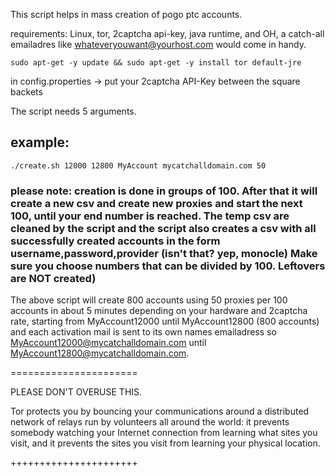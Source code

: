 This script helps in mass creation of pogo ptc accounts.

requirements: Linux, tor, 2captcha api-key, java runtime, and OH, a catch-all emailadres like whateveryouwant@yourhost.com would come in handy.

```sudo apt-get -y update && sudo apt-get -y install tor default-jre```

in config.properties -> put your 2captcha API-Key between the square backets

The script needs 5 arguments.

## example:
```./create.sh 12000 12800 MyAccount mycatchalldomain.com 50 ```
### please note: creation is done in groups of 100. After that it will create a new csv and create new proxies and start the next 100, until your end number is reached. The temp csv are cleaned by the script and the script also creates a csv with all successfully created accounts in the form username,password,provider (isn't that? yep, monocle) Make sure you choose numbers that can be divided by 100. Leftovers are NOT created)

The above script will create 800 accounts using 50 proxies per 100 accounts in about 5 minutes depending on your hardware and 2captcha rate, starting from MyAccount12000 until MyAccount12800 (800 accounts) and each activation mail is sent to its own names emailadress so MyAccount12000@mycatchalldomain.com until MyAccount12800@mycatchalldomain.com.


======================

PLEASE DON'T OVERUSE THIS.

Tor protects you by bouncing your communications around a distributed network of relays run by volunteers all around the world: it prevents somebody watching your Internet connection from learning what sites you visit, and it prevents the sites you visit from learning your physical location.

++++++++++++++++++++++

